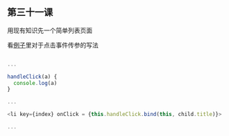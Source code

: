 ## 第三十一课

用现有知识先一个简单列表页面

看[例子](https://github.com/daoyi7/r/blob/master/src/study/study-31/study-31.js)里对于点击事件传参的写法

```javascript

...

handleClick(a) {
  console.log(a)
}

...

<li key={index} onClick = {this.handleClick.bind(this, child.title)}>

...

```
